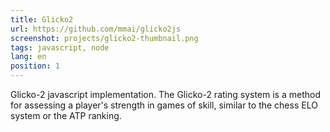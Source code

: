 ```yaml
---
title: Glicko2
url: https://github.com/mmai/glicko2js
screenshot: projects/glicko2-thumbnail.png
tags: javascript, node
lang: en
position: 1
---
```


Glicko-2 javascript implementation. The Glicko-2 rating system is a method for assessing a player's strength in games of skill, similar to the chess ELO system or the ATP ranking.
